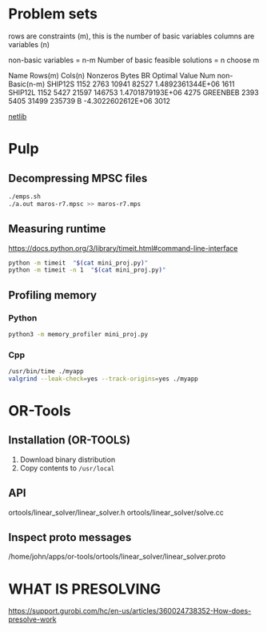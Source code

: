# Problem sets 
rows are constraints (m), this is the number of basic variables
columns are variables (n)

non-basic variables = n-m
Number of basic feasible solutions =  n choose m 

Name       Rows(m)   Cols(n)   Nonzeros    Bytes  BR      Optimal Value      Num non-Basic(n-m)
SHIP12S    1152      2763       10941      82527        1.4892361344E+06      1611
SHIP12L    1152      5427       21597     146753        1.4701879193E+06      4275
GREENBEB   2393      5405       31499     235739  B    -4.3022602612E+06      3012


[netlib](https://www.netlib.org/lp/data/)

# Pulp

## Decompressing MPSC files
```bash
./emps.sh
./a.out maros-r7.mpsc >> maros-r7.mps
```

## Measuring runtime

https://docs.python.org/3/library/timeit.html#command-line-interface
```bash
python -m timeit  "$(cat mini_proj.py)"
python -m timeit -n 1  "$(cat mini_proj.py)"
```

## Profiling memory

### Python
```bash
python3 -m memory_profiler mini_proj.py
```

### Cpp
```bash
/usr/bin/time ./myapp
valgrind --leak-check=yes --track-origins=yes ./myapp
```

# OR-Tools

## Installation (OR-TOOLS)
1. Download binary distribution
2. Copy contents to `/usr/local`

## API
ortools/linear_solver/linear_solver.h
ortools/linear_solver/solve.cc

## Inspect proto messages
/home/john/apps/or-tools/ortools/linear_solver/linear_solver.proto









# WHAT IS PRESOLVING
https://support.gurobi.com/hc/en-us/articles/360024738352-How-does-presolve-work